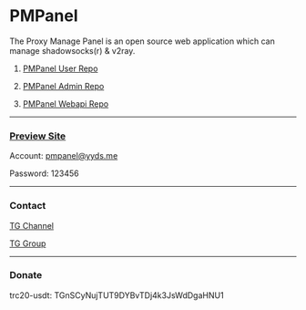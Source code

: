 # PMPanel
The Proxy Manage Panel is an open source web application which can manage shadowsocks(r) & v2ray.

1. [PMPanel User Repo](https://github.com/ByteInternetHK/PMPanelUser)

2. [PMPanel Admin Repo](https://github.com/ByteInternetHK/PMPanelAdmin)

3. [PMPanel Webapi Repo](https://github.com/ByteInternetHK/PMPanelWebapi)

---

### [Preview Site](https://yyds.me)
Account: pmpanel@yyds.me

Password: 123456

---

### Contact

[TG Channel](https://t.me/PMPanel)

[TG Group](https://t.me/pmpanel_group)

---

### Donate

trc20-usdt: TGnSCyNujTUT9DYBvTDj4k3JsWdDgaHNU1
